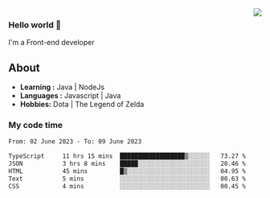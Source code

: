 <img align='right' src="https://github-readme-stats.vercel.app/api?username=jumodada&show_icons=true&theme=vue">

### Hello world 👋

I'm a Front-end developer 
    
## About
-  **Learning :** Java | NodeJs
-  **Languages :** Javascript | Java
-  **Hobbies:** Dota | The Legend of Zelda

### My code time

<!--START_SECTION:waka-->

```txt
From: 02 June 2023 - To: 09 June 2023

TypeScript     11 hrs 15 mins  ██████████████████▒░░░░░░   73.27 %
JSON           3 hrs 8 mins    █████░░░░░░░░░░░░░░░░░░░░   20.46 %
HTML           45 mins         █▒░░░░░░░░░░░░░░░░░░░░░░░   04.95 %
Text           5 mins          ░░░░░░░░░░░░░░░░░░░░░░░░░   00.63 %
CSS            4 mins          ░░░░░░░░░░░░░░░░░░░░░░░░░   00.45 %
```

<!--END_SECTION:waka-->
